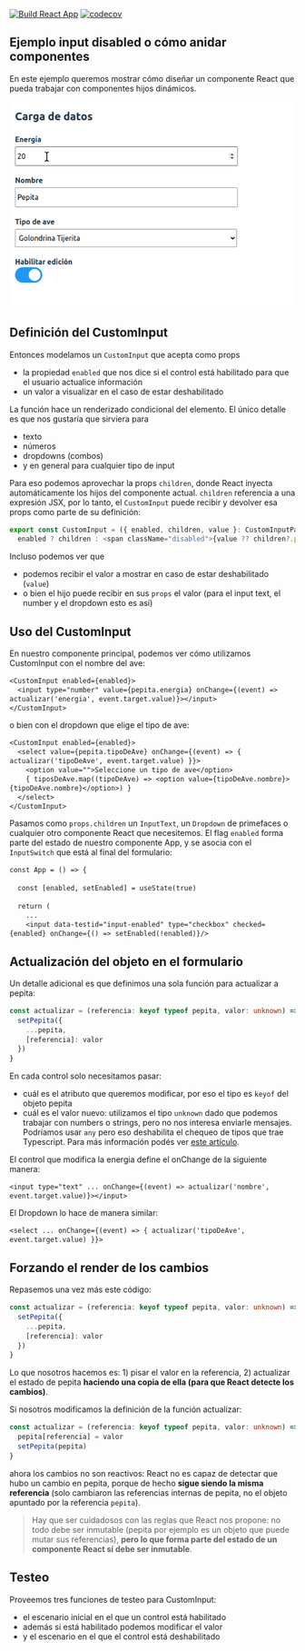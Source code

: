 [![Build React App](https://github.com/uqbar-project/eg-input-disabled-react/actions/workflows/build.yml/badge.svg?branch=master)](https://github.com/uqbar-project/eg-input-disabled-react/actions/workflows/build.yml) [![codecov](https://codecov.io/gh/uqbar-project/eg-input-disabled-react/graph/badge.svg?token=G1ARU989A1)](https://codecov.io/gh/uqbar-project/eg-input-disabled-react)

## Ejemplo input disabled o cómo anidar componentes

En este ejemplo queremos mostrar cómo diseñar un componente React que pueda trabajar con componentes hijos dinámicos.

![demo](./video/demo.gif)

## Definición del CustomInput

Entonces modelamos un `CustomInput` que acepta como props

- la propiedad `enabled` que nos dice si el control está habilitado para que el usuario actualice información
- un valor a visualizar en el caso de estar deshabilitado

La función hace un renderizado condicional del elemento. El único detalle es que nos gustaría que sirviera para

- texto
- números
- dropdowns (combos)
- y en general para cualquier tipo de input

Para eso podemos aprovechar la props `children`, donde React inyecta automáticamente los hijos del componente actual. `children` referencia a una expresión JSX, por lo tanto, el `CustomInput` puede recibir y devolver esa props como parte de su definición:

```ts
export const CustomInput = ({ enabled, children, value }: CustomInputPayload) =>
  enabled ? children : <span className="disabled">{value ?? children?.props.value}</span>
```

Incluso podemos ver que

- podemos recibir el valor a mostrar en caso de estar deshabilitado (`value`)
- o bien el hijo puede recibir en sus `props` el valor (para el input text, el number y el dropdown esto es así)

## Uso del CustomInput

En nuestro componente principal, podemos ver cómo utilizamos CustomInput con el nombre del ave:

```tsx
<CustomInput enabled={enabled}>
  <input type="number" value={pepita.energia} onChange={(event) => actualizar('energia', event.target.value)}></input>
</CustomInput>
```

o bien con el dropdown que elige el tipo de ave:

```tsx
<CustomInput enabled={enabled}>
  <select value={pepita.tipoDeAve} onChange={(event) => { actualizar('tipoDeAve', event.target.value) }}>
    <option value="">Seleccione un tipo de ave</option>
    { tiposDeAve.map((tipoDeAve) => <option value={tipoDeAve.nombre}>{tipoDeAve.nombre}</option>) }
  </select> 
</CustomInput>
```

Pasamos como `props.children` un `InputText`, un `Dropdown` de primefaces o cualquier otro componente React que necesitemos. El flag `enabled` forma parte del estado de nuestro componente App, y se asocia con el `InputSwitch` que está al final del formulario:

```tsx
const App = () => {
  
  const [enabled, setEnabled] = useState(true)

  return (
    ...
    <input data-testid="input-enabled" type="checkbox" checked={enabled} onChange={() => setEnabled(!enabled)}/>
```

## Actualización del objeto en el formulario

Un detalle adicional es que definimos una sola función para actualizar a pepita:

```ts
const actualizar = (referencia: keyof typeof pepita, valor: unknown) => {
  setPepita({
    ...pepita,
    [referencia]: valor
  })
}
```

En cada control solo necesitamos pasar:

- cuál es el atributo que queremos modificar, por eso el tipo es `keyof` del objeto pepita
- cuál es el valor nuevo: utilizamos el tipo `unknown` dado que podemos trabajar con numbers o strings, pero no nos interesa enviarle mensajes. Podríamos usar `any` pero eso deshabilita el chequeo de tipos que trae Typescript. Para más información podés ver [este artículo](https://dmitripavlutin.com/typescript-unknown-vs-any/).

El control que modifica la energia define el onChange de la siguiente manera:

```tsx
<input type="text" ... onChange={(event) => actualizar('nombre', event.target.value)}></input>
```

El Dropdown lo hace de manera similar:

```tsx
<select ... onChange={(event) => { actualizar('tipoDeAve', event.target.value) }}>
```

## Forzando el render de los cambios

Repasemos una vez más este código:

```ts
const actualizar = (referencia: keyof typeof pepita, valor: unknown) => {
  setPepita({
    ...pepita,
    [referencia]: valor
  })
}
```

Lo que nosotros hacemos es: 1) pisar el valor en la referencia, 2) actualizar el estado de pepita **haciendo una copia de ella (para que React detecte los cambios)**.

Si nosotros modificamos la definición de la función actualizar:

```ts
const actualizar = (referencia: keyof typeof pepita, valor: unknown) => {
  pepita[referencia] = valor
  setPepita(pepita)
}
```

ahora los cambios no son reactivos: React no es capaz de detectar que hubo un cambio en pepita, porque de hecho **sigue siendo la misma referencia** (solo cambiaron las referencias internas de pepita, no el objeto apuntado por la referencia `pepita`).

> Hay que ser cuidadosos con las reglas que React nos propone: no todo debe ser inmutable (pepita por ejemplo es un objeto que puede mutar sus referencias), **pero lo que forma parte del estado de un componente React sí debe ser inmutable**.

## Testeo

Proveemos tres funciones de testeo para CustomInput:

- el escenario inicial en el que un control está habilitado
- además si está habilitado podemos modificar el valor
- y el escenario en el que el control está deshabilitado
